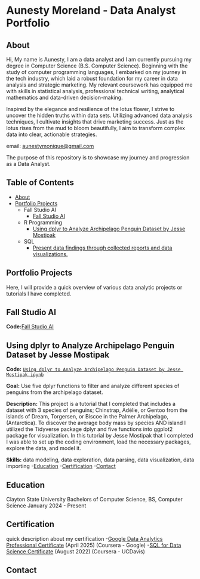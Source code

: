 # Aunesty Moreland - Data Analyst Portfolio

## About
Hi, My name is Aunesty, I am a data analyst and I am currently pursuing my degree in Computer Science (B.S. Computer Science). Beginning with the study of computer programming languages, I embarked on my journey in the tech industry, which laid a robust foundation for my career in data analysis and strategic marketing. My relevant coursework has equipped me with skills in statistical analysis, professional technical writing, analytical mathematics and data-driven decision-making.

 Inspired by the elegance and resilience of the lotus flower, I strive to uncover the hidden truths within data sets. Utilizing advanced data analysis techniques, I cultivate insights that drive marketing success. Just as the lotus rises from the mud to bloom beautifully, I aim to transform complex data into clear, actionable strategies.


email: aunestymonique@gmail.com

The purpose of this repository is to showcase my journey and progression as a Data Analyst.

## Table of Contents
- [About](https://github.com/aunestly/aun-m_portfolio/blob/main/README.md#about)
- [Portfolio Projects](https://github.com/aunestly/aun-m_portfolio/blob/main/README.md#portfolio-projects)
  - Fall Studio AI
    - [Fall Studio AI](https://github.com/Aunestly/Fall-AI-Studio-Project/blob/main/README.md#fall-ai-studio-project) 
  - R Programming
    - [ Using dplyr to Analyze Archipelago Penguin Dataset by Jesse Mostipak](https://aunestly.github.io/aun-m_portfolio/#using-dplyr-to-analyze-archipelago-penguin-dataset-by-jesse-mostipak)
  - SQL
    - [ Present data findings through collected reports and data visualizations.]() 

## Portfolio Projects
Here, I will provide a quick overview of various data analytic projects or tutorials I have completed.

## Fall Studio AI
**Code:**[Fall Studio AI](https://github.com/Aunestly/Fall-AI-Studio-Project/blob/main/README.md#fall-ai-studio-project)

## Using dplyr to Analyze Archipelago Penguin Dataset by Jesse Mostipak
**Code:** [`Using dplyr to Analyze Archipelago Penguin Dataset by Jesse Mostipak.ipynb`](https://github.com/Aunestly/aun-m_portfolio/blob/main/Using%20dplyr%20to%20Analyze%20Archipelago%20Penguin%20Dataset%20by%20Jesse%20Mostipak.ipynb)

**Goal:** Use five dplyr functions to filter and analyze different species of penguins from the archipelago dataset.

**Description:** This project is a tutorial that I completed that includes a dataset with 3 species of penguins; Chinstrap, Adélie, or Gentoo from the islands of Dream, Torgersen, or Biscoe in the Palmer Archipelago, (Antarctica). To discover the average body mass by species AND island I utilized the Tidyverse package dplyr and five functions into ggplot2 package for visualization. In this tutorial by Jesse Mostipak that I completed I was able to set up the coding environment, load the necessary packages, explore the data, and model it. 

**Skills:** data modeling, data exploration, data parsing, data visualization, data importing
-[Education](https://github.com/Aunestly/aun-m_portfolio/blob/main/README.md#education)
-[Certification](https://github.com/Aunestly/aun-m_portfolio/blob/main/README.md#certification)
-[Contact](https://github.com/Aunestly/aun-m_portfolio/blob/main/README.md#contact)

## Education
Clayton State University
Bachelors of Computer Science, BS, Computer Science
January 2024 - Present
## Certification
quick description about my certification
-[Google Data Analytics Professional Certificate](https://www.coursera.org/account/accomplishments/specialization/certificate/OL09609MJUKL) (April 2025) (Coursera - Google)
-[SQL for Data Science Certificate](https://www.coursera.org/account/accomplishments/verify/7QZ6ZYEWAFL6) (August 2022) (Coursera - UCDavis)
## Contact

